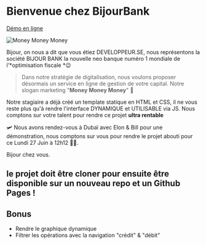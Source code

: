 # Bienvenue chez BijourBank

[Démo en ligne](https://createur-design.github.io/bijourBankV2/src/)

![Money Money Money](https://resize-parismatch.lanmedia.fr/img/var/news/storage/images/paris-match/people/leonardo-dicaprio-l-argent-fou-1064176/15215422-1-fre-FR/Leonardo-DiCaprio-l-argent-fou.jpg)

Bijour, on nous a dit que vous étiez DEVELOPPEUR.SE, nous représentons la société BIJOUR BANK la nouvelle neo banque numéro 1 mondiale de l'*optimisation fiscale *😉

> Dans notre stratégie de digitalisation, nous voulons proposer désormais un service en ligne de gestion de votre capital. Notre slogan marketing "**Money Money Money**" 💸

Notre stagiaire a déjà créé un template statique en HTML et CSS, il ne vous reste plus qu'à rendre l'interface DYNAMIQUE et UTILISABLE via JS. Nous comptons sur votre talent pour rendre ce projet **ultra rentable**

🛩️ Nous avons rendez-vous à Dubaï avec Elon & Bill pour une démonstration, nous comptons sur vous pour rendre le projet abouti pour ce Lundi 27 Juin à 12h12 🍹🌴.

Bijour chez vous.

## le projet doit être cloner pour ensuite être disponible sur un nouveau repo et un Github Pages !

## Bonus

- Rendre le graphique dynamique
- Filtrer les opérations avec la navigation "crédit" & "débit"
